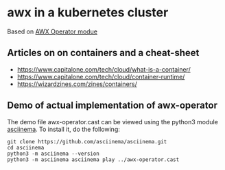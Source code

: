 # awx in a kubernetes cluster

Based on [AWX Operator modue](https://github.com/ansible/awx-operator)

## Articles on on containers and a cheat-sheet

- https://www.capitalone.com/tech/cloud/what-is-a-container/
- https://www.capitalone.com/tech/cloud/container-runtime/
- https://wizardzines.com/zines/containers/

## Demo of actual implementation of awx-operator

The demo file awx-operator.cast can be viewed using the python3 module 
[asciinema](https://github.com/asciinema/asciinema.git). To install it,
do the following:

    git clone https://github.com/asciinema/asciinema.git
    cd asciinema
    python3 -m asciinema --version
    python3 -m asciinema asciinema play ../awx-operator.cast
